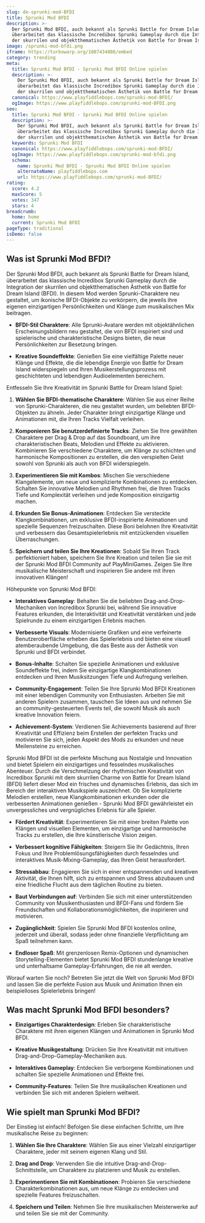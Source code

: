 ```yaml
---
slug: de-sprunki-mod-BFDI
title: Sprunki Mod BFDI
description: >-
  Der Sprunki Mod BFDI, auch bekannt als Sprunki Battle for Dream Island,
  überarbeitet das klassische Incredibox Sprunki Gameplay durch die Integration
  der skurrilen und objektthematischen Ästhetik von Battle for Dream Island (BFDI).
image: /sprunki-mod-bfdi.png
iframe: https://turbowarp.org/1087434086/embed
category: trending
meta:
  title: Sprunki Mod BFDI - Sprunki Mod BFDI Online spielen
  description: >-
    Der Sprunki Mod BFDI, auch bekannt als Sprunki Battle for Dream Island,
    überarbeitet das klassische Incredibox Sprunki Gameplay durch die Integration
    der skurrilen und objektthematischen Ästhetik von Battle for Dream Island (BFDI).
  canonical: https://www.playfiddlebops.com/sprunki-mod-BFDI/
  ogImage: https://www.playfiddlebops.com/sprunki-mod-BFDI.png
seo:
  title: Sprunki Mod BFDI - Sprunki Mod BFDI Online spielen
  description: >-
    Der Sprunki Mod BFDI, auch bekannt als Sprunki Battle for Dream Island,
    überarbeitet das klassische Incredibox Sprunki Gameplay durch die Integration
    der skurrilen und objektthematischen Ästhetik von Battle for Dream Island (BFDI).
  keywords: Sprunki Mod BFDI
  canonical: https://www.playfiddlebops.com/sprunki-mod-BFDI/
  ogImage: https://www.playfiddlebops.com/sprunki-mod-bfdi.png
  schema:
    name: Sprunki Mod BFDI - Sprunki Mod BFDI Online spielen
    alternateName: playfiddlebops.com
    url: https://www.playfiddlebops.com/sprunki-mod-BFDI/
rating:
  score: 4.2
  maxScore: 5
  votes: 347
  stars: 4
breadcrumb:
  home: home
  current: Sprunki Mod BFDI
pageType: traditional
isDemo: false
---
```


## Was ist Sprunki Mod BFDI?

Der Sprunki Mod BFDI, auch bekannt als Sprunki Battle for Dream Island, überarbeitet das klassische Incredibox Sprunki Gameplay durch die Integration der skurrilen und objektthematischen Ästhetik von Battle for Dream Island (BFDI). In diesem Mod werden Sprunki-Charaktere neu gestaltet, um ikonische BFDI-Objekte zu verkörpern, die jeweils ihre eigenen einzigartigen Persönlichkeiten und Klänge zum musikalischen Mix beitragen.

- **BFDI-Stil Charaktere**: Alle Sprunki-Avatare werden mit objektähnlichen Erscheinungsbildern neu gestaltet, die von BFDI inspiriert sind und spielerische und charakteristische Designs bieten, die neue Persönlichkeiten zur Besetzung bringen.

- **Kreative Soundeffekte**: Genießen Sie eine vielfältige Palette neuer Klänge und Effekte, die die lebendige Energie von Battle for Dream Island widerspiegeln und Ihren Musikerstellungsprozess mit geschichteten und lebendigen Audioelementen bereichern.

Entfesseln Sie Ihre Kreativität im Sprunki Battle for Dream Island Spiel:

1. **Wählen Sie BFDI-thematische Charaktere**: Wählen Sie aus einer Reihe von Sprunki-Charakteren, die neu gestaltet wurden, um beliebten BFDI-Objekten zu ähneln. Jeder Charakter bringt einzigartige Klänge und Animationen mit, die Ihren Tracks Vielfalt verleihen.

1. **Komponieren Sie benutzerdefinierte Tracks**: Ziehen Sie Ihre gewählten Charaktere per Drag & Drop auf das Soundboard, um ihre charakteristischen Beats, Melodien und Effekte zu aktivieren. Kombinieren Sie verschiedene Charaktere, um Klänge zu schichten und harmonische Kompositionen zu erstellen, die den verspielten Geist sowohl von Sprunki als auch von BFDI widerspiegeln.

1. **Experimentieren Sie mit Kombos**: Mischen Sie verschiedene Klangelemente, um neue und komplizierte Kombinationen zu entdecken. Schalten Sie innovative Melodien und Rhythmen frei, die Ihren Tracks Tiefe und Komplexität verleihen und jede Komposition einzigartig machen.

1. **Erkunden Sie Bonus-Animationen**: Entdecken Sie versteckte Klangkombinationen, um exklusive BFDI-inspirierte Animationen und spezielle Sequenzen freizuschalten. Diese Boni belohnen Ihre Kreativität und verbessern das Gesamtspielerlebnis mit entzückenden visuellen Überraschungen.

1. **Speichern und teilen Sie Ihre Kreationen**: Sobald Sie Ihren Track perfektioniert haben, speichern Sie Ihre Kreation und teilen Sie sie mit der Sprunki Mod BFDI Community auf PlayMiniGames. Zeigen Sie Ihre musikalische Meisterschaft und inspirieren Sie andere mit Ihren innovativen Klängen!

Höhepunkte von Sprunki Mod BFDI:

- **Interaktives Gameplay**: Behalten Sie die beliebten Drag-and-Drop-Mechaniken von Incredibox Sprunki bei, während Sie innovative Features erkunden, die Interaktivität und Kreativität verstärken und jede Spielrunde zu einem einzigartigen Erlebnis machen.

- **Verbesserte Visuals**: Modernisierte Grafiken und eine verfeinerte Benutzeroberfläche erheben das Spielerlebnis und bieten eine visuell atemberaubende Umgebung, die das Beste aus der Ästhetik von Sprunki und BFDI verbindet.

- **Bonus-Inhalte**: Schalten Sie spezielle Animationen und exklusive Soundeffekte frei, indem Sie einzigartige Klangkombinationen entdecken und Ihren Musiksitzungen Tiefe und Aufregung verleihen.

- **Community-Engagement**: Teilen Sie Ihre Sprunki Mod BFDI Kreationen mit einer lebendigen Community von Enthusiasten. Arbeiten Sie mit anderen Spielern zusammen, tauschen Sie Ideen aus und nehmen Sie an community-gesteuerten Events teil, die sowohl Musik als auch kreative Innovation feiern.

- **Achievement-System**: Verdienen Sie Achievements basierend auf Ihrer Kreativität und Effizienz beim Erstellen der perfekten Tracks und motivieren Sie sich, jeden Aspekt des Mods zu erkunden und neue Meilensteine zu erreichen.

Sprunki Mod BFDI ist die perfekte Mischung aus Nostalgie und Innovation und bietet Spielern ein einzigartiges und fesselndes musikalisches Abenteuer. Durch die Verschmelzung der rhythmischen Kreativität von Incredibox Sprunki mit dem skurrilen Charme von Battle for Dream Island (BFDI) liefert dieser Mod ein frisches und dynamisches Erlebnis, das sich im Bereich der interaktiven Musikspiele auszeichnet. Ob Sie komplizierte Melodien erstellen, neue Klangkombinationen erkunden oder die verbesserten Animationen genießen - Sprunki Mod BFDI gewährleistet ein unvergessliches und vergnügliches Erlebnis für alle Spieler.

- **Fördert Kreativität**: Experimentieren Sie mit einer breiten Palette von Klängen und visuellen Elementen, um einzigartige und harmonische Tracks zu erstellen, die Ihre künstlerische Vision zeigen.

- **Verbessert kognitive Fähigkeiten**: Steigern Sie Ihr Gedächtnis, Ihren Fokus und Ihre Problemlösungsfähigkeiten durch fesselndes und interaktives Musik-Mixing-Gameplay, das Ihren Geist herausfordert.

- **Stressabbau**: Engagieren Sie sich in einer entspannenden und kreativen Aktivität, die Ihnen hilft, sich zu entspannen und Stress abzubauen und eine friedliche Flucht aus dem täglichen Routine zu bieten.

- **Baut Verbindungen auf**: Verbinden Sie sich mit einer unterstützenden Community von Musikenthusiasten und BFDI-Fans und fördern Sie Freundschaften und Kollaborationsmöglichkeiten, die inspirieren und motivieren.

- **Zugänglichkeit**: Spielen Sie Sprunki Mod BFDI kostenlos online, jederzeit und überall, sodass jeder ohne finanzielle Verpflichtung am Spaß teilnehmen kann.

- **Endloser Spaß**: Mit grenzenlosen Remix-Optionen und dynamischen Storytelling-Elementen bietet Sprunki Mod BFDI stundenlange kreative und unterhaltsame Gameplay-Erfahrungen, die nie alt werden.

Worauf warten Sie noch? Betreten Sie jetzt die Welt von Sprunki Mod BFDI und lassen Sie die perfekte Fusion aus Musik und Animation Ihnen ein beispielloses Spielerlebnis bringen!

## Was macht Sprunki Mod BFDI besonders?

- **Einzigartiges Charakterdesign**: Erleben Sie charakteristische Charaktere mit ihren eigenen Klängen und Animationen in Sprunki Mod BFDI.

- **Kreative Musikgestaltung**: Drücken Sie Ihre Kreativität mit intuitiven Drag-and-Drop-Gameplay-Mechaniken aus.

- **Interaktives Gameplay**: Entdecken Sie verborgene Kombinationen und schalten Sie spezielle Animationen und Effekte frei.

- **Community-Features**: Teilen Sie Ihre musikalischen Kreationen und verbinden Sie sich mit anderen Spielern weltweit.

## Wie spielt man Sprunki Mod BFDI?

Der Einstieg ist einfach! Befolgen Sie diese einfachen Schritte, um Ihre musikalische Reise zu beginnen:

1. **Wählen Sie Ihre Charaktere**: Wählen Sie aus einer Vielzahl einzigartiger Charaktere, jeder mit seinem eigenen Klang und Stil.

1. **Drag and Drop**: Verwenden Sie die intuitive Drag-and-Drop-Schnittstelle, um Charaktere zu platzieren und Musik zu erstellen.

1. **Experimentieren Sie mit Kombinationen**: Probieren Sie verschiedene Charakterkombinationen aus, um neue Klänge zu entdecken und spezielle Features freizuschalten.

1. **Speichern und Teilen**: Nehmen Sie Ihre musikalischen Meisterwerke auf und teilen Sie sie mit der Community.